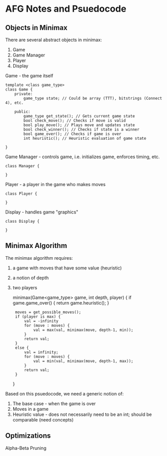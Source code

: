 # AFG Notes and Psuedocode

## Objects in Minimax

There are several abstract objects in minimax:
1. Game
2. Game Manager
3. Player
4. Display

Game - the game itself

    template <class game_type>
    class Game {
        private:
            game_type state; // Could be array (TTT), bitstrings (Connect 4), etc.
    
        public:
            game_type get_state(); // Gets current game state
            bool check_move(); // Checks if move is valid
            bool play_move(); // Plays move and updates state
            bool check_winner(); // Checks if state is a winner
            bool game_over(); // Checks if game is over
            int heuristic(); // Heuristic evaluation of game state
            
    }

Game Manager - controls game, i.e. initializes game, enforces timing, etc.

    class Manager {
        
    }

Player - a player in the game who makes moves

    class Player {
    
    }


Display - handles game "graphics"

    class Display {
    
    }


## Minimax Algorithm

The minimax algorithm requires:
1. a game with moves that have some value (heuristic)
2. a notion of depth
3. two players


    minimax(Game<game_type> game, int depth, player) {
        if game.game_over() { 
            return game.heuristic();
        }
        
        moves = get_possible_moves(); 
        if (player is max) {
            val = -infinity
            for (move : moves) {
                val = max(val, minimax(move, depth-1, min));
            }
            return val;
        }		
        else {
            val = infinity;
            for (move : moves) {
                val = min(val, minimax(move, depth-1, max));
            }
            return val;
        }
    }


Based on this psuedocode, we need a generic notion of:
1. The base case - when the game is over
2. Moves in a game
3. Heuristic value - does not necessarily need to be an int; should be comparable (need concepts)

## Optimizations

Alpha-Beta Pruning
